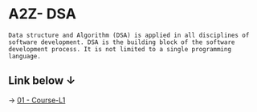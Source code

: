 # A2Z- DSA 

`Data structure and Algorithm (DSA) is applied in all disciplines of software development. DSA is the building block of the software development process. It is not limited to a single programming language.`


## Link below &#8595;

&#8594; [01 - Course-L1](./01.%20Course-L1/)

<!-- &#8594; [ ] -->
